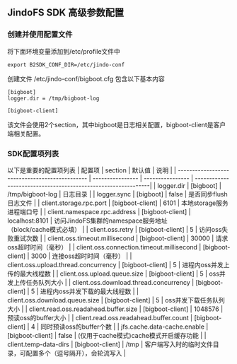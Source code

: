 ## JindoFS SDK 高级参数配置

### 创建并使用配置文件

将下面环境变量添加到/etc/profile文件中
```
export B2SDK_CONF_DIR=/etc/jindo-conf
```
创建文件 /etc/jindo-conf/bigboot.cfg  包含以下基本内容
```
[bigboot]
logger.dir = /tmp/bigboot-log

[bigboot-client]
```

该文件会使用2个section，其中bigboot是日志相关配置，bigboot-client是客户端相关配置。

### SDK配置项列表

以下是重要的配置项列表
| 配置项                                          | section          | 默认值           | 说明                                                           |
| ---------------------------------------------- | ---------------- | ---------------- | --------------------------------------------------------------|
| logger.dir                                     | [bigboot]        | /tmp/bigboot-log | 日志目录                                                       |
| logger.sync                                    | [bigboot]        | false            | 是否同步flush日志文件                                           |
| client.storage.rpc.port                        | [bigboot-client] | 6101             | 本地storage服务进程端口号                                       |
| client.namespace.rpc.address                   | [bigboot-client] | localhost:8101   | 访问JindoFS集群的namespace服务地址<br />（block/cache模式必填）  |
| client.oss.retry                               | [bigboot-client] | 5                | 访问oss失败重试次数                                             |
| client.oss.timeout.millisecond                 | [bigboot-client] | 30000            | 请求oss超时时间（毫秒）                                         |
| client.oss.connection.timeout.millisecond      | [bigboot-client] | 3000             | 连接oss超时时间（毫秒）                                         |
| client.oss.upload.thread.concurrency           | [bigboot-client] | 5                | 进程内oss并发上传的最大线程数                                    |
| client.oss.upload.queue.size                   | [bigboot-client] | 5                | oss并发上传任务队列大小                                         |
| client.oss.download.thread.concurrency         | [bigboot-client] | 5                | 进程内oss并发下载的最大线程数                                   |
| client.oss.download.queue.size                 | [bigboot-client] | 5                | oss并发下载任务队列大小                                         |
| client.read.oss.readahead.buffer.size          | [bigboot-client] | 1048576          | 预读oss的buffer大小                                             |
| client.read.oss.readahead.buffer.count         | [bigboot-client] | 4                | 同时预读oss的buffer个数                                         |
| jfs.cache.data-cache.enable                    | [bigboot-client] | false            | (仅用于cache模式)cache模式开启缓存功能                          |
| client.temp-data-dirs                               | [bigboot-client] | /tmp            | 客户端写入时的临时文件目录，可配置多个（逗号隔开），会轮流写入  |

<br />
